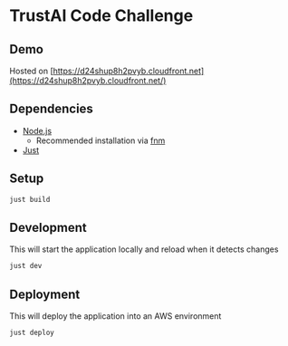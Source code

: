 # TrustAI Code Challenge

## Demo

Hosted on [https://d24shup8h2pvyb.cloudfront.net](https://d24shup8h2pvyb.cloudfront.net/)

## Dependencies

- [Node.js](https://nodejs.org/en/download/package-manager)
  - Recommended installation via [fnm](https://github.com/Schniz/fnm)
- [Just](https://github.com/casey/just)

## Setup

```bash
just build
```

## Development

This will start the application locally and reload when it detects changes

```bash
just dev
```

## Deployment

This will deploy the application into an AWS environment

```bash
just deploy
```
